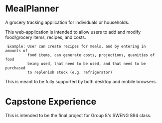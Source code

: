 # MealPlanner
A grocery tracking application for individuals or households.

This web-application is intended to allow users to add and modify food/grocery
items, recipes, and costs.

     Example: User can create recipes for meals, and by entering in amounts of
              food items, can generate costs, projections, quanities of food
              being used, that need to be used, and that need to be purchased
              to replenish stock (e.g. refrigerator)
              
This is meant to be fully supported by both desktop and mobile browsers.

# Capstone Experience

This is intended to be the final project for Group 8's SWENG 894 class.
